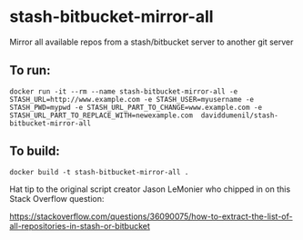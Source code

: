# stash-bitbucket-mirror-all
Mirror all available repos from a stash/bitbucket server to another git server

## To run:
```
docker run -it --rm --name stash-bitbucket-mirror-all -e STASH_URL=http://www.example.com -e STASH_USER=myusername -e STASH_PWD=mypwd -e STASH_URL_PART_TO_CHANGE=www.example.com -e STASH_URL_PART_TO_REPLACE_WITH=newexample.com  daviddumenil/stash-bitbucket-mirror-all
```

## To build:
```
docker build -t stash-bitbucket-mirror-all .
```

Hat tip to the original script creator Jason LeMonier who chipped in on this Stack Overflow question:

https://stackoverflow.com/questions/36090075/how-to-extract-the-list-of-all-repositories-in-stash-or-bitbucket

